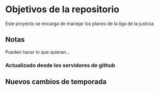 # Objetivos de la repositorio

Este proyecto se encarga de manejar los planes de la liga de la justicia


## Notas
Pueden hacer lo que quieran...


### Actualizado desde los servidores de github

## Nuevos cambios de temporada
